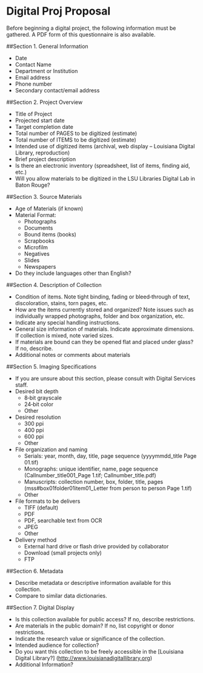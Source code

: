 
Digital Proj Proposal
=====================
Before beginning a digital project, the following information must be gathered. A PDF form of this questionnaire is also available.

##Section 1. General Information  
* Date  
* Contact Name  
* Department or Institution  
* Email address  
* Phone number  
* Secondary contact/email address  

##Section 2. Project Overview
* Title of Project  
* Projected start date  
* Target completion date  
* Total number of PAGES to be digitized (estimate)  
* Total number of ITEMS to be digitized (estimate)  
* Intended use of digitized items (archival, web display – Louisiana Digital Library, reproduction)  
* Brief project description  
* Is there an electronic inventory (spreadsheet, list of items, finding aid, etc.)  
* Will you allow materials to be digitized in the LSU Libraries Digital Lab in Baton Rouge?  

##Section 3. Source Materials
* Age of Materials (if known)  
* Material Format:  
     * Photographs 
     * Documents 
     * Bound items (books)
     * Scrapbooks
     * Microfilm
     * Negatives
     * Slides
     * Newspapers
* Do they include languages other than English?

##Section 4. Description of Collection
* Condition of items. Note tight binding, fading or bleed‐through of text, discoloration, stains, torn pages, etc.
* How are the items currently stored and organized? Note issues such as individually wrapped photographs, folder and box organization, etc.
* Indicate any special handling instructions.
* General size information of materials. Indicate approximate dimensions. If collection is mixed, note varied sizes.
* If materials are bound can they be opened flat and placed under glass? If no, describe.
* Additional notes or comments about materials

##Section 5. Imaging Specifications
* If you are unsure about this section, please consult with Digital Services staff.
* Desired bit depth
     * 8‐bit grayscale
     * 24‐bit color
     * Other
* Desired resolution
     * 300 ppi
     * 400 ppi
     * 600 ppi
     * Other
* File organization and naming
     * Serials: year, month, day, title, page sequence (yyyymmdd_title Page 01.tif)
     * Monographs: unique identifier, name, page sequence (Callnumber_title001_Page 1.tif; Callnumber_title.pdf)
     * Manuscripts: collection number, box, folder, title, pages (mss#box01folder01item01_Letter from person to person Page 1.tif)
     * Other
* File formats to be delivers
     * TIFF (default)
     * PDF
     * PDF, searchable text from OCR
     * JPEG
     * Other
* Delivery method
     * External hard drive or flash drive provided by collaborator
     * Download (small projects only)
     * FTP

##Section 6. Metadata
* Describe metadata or descriptive information available for this collection.
* Compare to similar data dictionaries.

##Section 7. Digital Display
* Is this collection available for public access? If no, describe restrictions.
* Are materials in the public domain? If no, list copyright or donor restrictions.
* Indicate the research value or significance of the collection.
* Intended audience for collection?
* Do you want this collection to be freely accessible in the [Louisiana Digital Library?] (http://www.louisianadigitallibrary.org)
* Additional Information?
